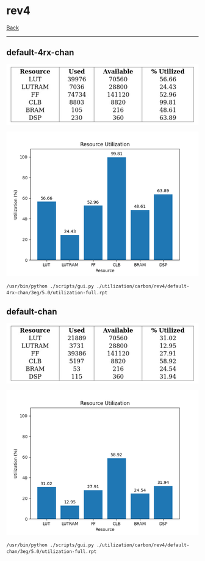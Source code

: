 # rev4

[Back](<../carbon.md>)

---

## default-4rx-chan

<p align="center">
	<img src="../../../../images/carbon/rev4/default-4rx-chan/3eg/5.0/table.jpg" />
</p>

<p align="center">
	<img src="../../../../images/carbon/rev4/default-4rx-chan/3eg/5.0/graph.png" />
</p>

`/usr/bin/python ./scripts/gui.py ./utilization/carbon/rev4/default-4rx-chan/3eg/5.0/utilization-full.rpt`

## default-chan

<p align="center">
	<img src="../../../../images/carbon/rev4/default-chan/3eg/5.0/table.jpg" />
</p>

<p align="center">
	<img src="../../../../images/carbon/rev4/default-chan/3eg/5.0/graph.png" />
</p>

`/usr/bin/python ./scripts/gui.py ./utilization/carbon/rev4/default-chan/3eg/5.0/utilization-full.rpt`

